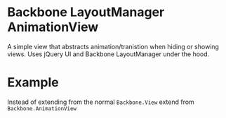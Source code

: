 # Backbone LayoutManager AnimationView
A simple view that abstracts animation/tranistion when hiding or showing views. Uses jQuery UI and Backbone LayoutManager under the hood.

# Example
Instead of extending from the normal `Backbone.View` extend from `Backbone.AnimationView`
